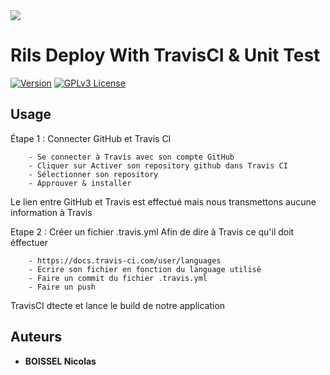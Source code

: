<img src="https://ecole-alternance.cesi.fr/wp-content/themes/cesi/static/logo/ecole-alternance.svg">

# Rils Deploy With TravisCI & Unit Test
[![Version](https://badge.fury.io/gh/tterb%2FHyde.svg)]()
[![GPLv3 License](https://travis-ci.com/BoisselNicolas/Rils-deploy.svg?token=4kAo6qsZ5hqAksyhZUQD&branch=main)]()



## Usage

Étape 1 : Connecter GitHub et Travis CI

        - Se connecter à Travis avec son compte GitHub
        - Cliquer sur Activer son repository github dans Travis CI
        - Sélectionner son repository
        - Approuver & installer

Le lien entre GitHub et Travis est effectué mais nous transmettons aucune information à Travis

Etape 2 : Créer un fichier .travis.yml Afin de dire à Travis ce qu'il doit éffectuer 

        - https://docs.travis-ci.com/user/languages 
        - Écrire son fichier en fonction du language utilisé
        - Faire un commit du fichier .travis.yml
        - Faire un push 

TravisCI dtecte et lance le build de notre application

## Auteurs

* **BOISSEL Nicolas** 



